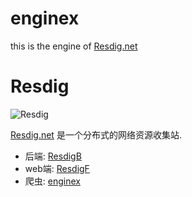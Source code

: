 # enginex

this is the engine of [Resdig.net](https://resdig.net)

# Resdig

![Resdig](https://resdig.net/static/img/logo.s.ac3af5a.svg)

[Resdig.net](https://resdig.net) 是一个分布式的网络资源收集站.

 - 后端: [ResdigB](https://github.com/iridesc/ResdigB)
 - web端: [ResdigF](https://github.com/iridesc/ResdigF)
 - 爬虫: [enginex](https://github.com/iridesc/enginex)
